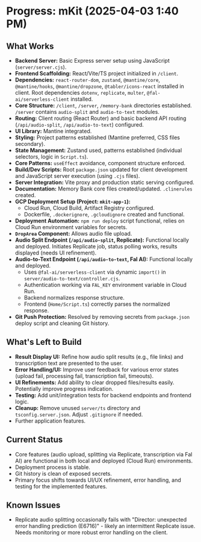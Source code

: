 # Progress: mKit (2025-04-03 1:40 PM)

## What Works

*   **Backend Server:** Basic Express server setup using JavaScript (`server/server.cjs`).
*   **Frontend Scaffolding:** React/Vite/TS project initialized in `/client`.
*   **Dependencies:** `react-router-dom`, `zustand`, `@mantine/core`, `@mantine/hooks`, `@mantine/dropzone`, `@tabler/icons-react` installed in client. Root dependencies `dotenv`, `replicate`, `multer`, `@fal-ai/serverless-client` installed.
*   **Core Structure:** `/client`, `/server`, `/memory-bank` directories established. `/server` contains `audio-split` and `audio-to-text` modules.
*   **Routing:** Client routing (React Router) and basic backend API routing (`/api/audio-split`, `/api/audio-to-text`) configured.
*   **UI Library:** Mantine integrated.
*   **Styling:** Project patterns established (Mantine preferred, CSS files secondary).
*   **State Management:** Zustand used, patterns established (individual selectors, logic in `Script.ts`).
*   **Core Patterns:** `useEffect` avoidance, component structure enforced.
*   **Build/Dev Scripts:** Root `package.json` updated for client development and JavaScript server execution (using `.cjs` files).
*   **Server Integration:** Vite proxy and production static serving configured.
*   **Documentation:** Memory Bank core files created/updated. `.clinerules` created.
*   **GCP Deployment Setup (Project: `mkit-app-1`):**
    *   Cloud Run, Cloud Build, Artifact Registry configured.
    *   Dockerfile, `.dockerignore`, `.gcloudignore` created and functional.
*   **Deployment Automation:** `npm run deploy` script functional, relies on Cloud Run environment variables for secrets.
*   **`DropArea` Component:** Allows audio file upload.
*   **Audio Split Endpoint (`/api/audio-split`, Replicate):** Functional locally and deployed. Initiates Replicate job, status polling works, results displayed (needs UI refinement).
*   **Audio-to-Text Endpoint (`/api/audio-to-text`, Fal AI):** Functional locally and deployed.
    *   Uses `@fal-ai/serverless-client` via dynamic `import()` in `server/audio-to-text/controller.cjs`.
    *   Authentication working via `FAL_KEY` environment variable in Cloud Run.
    *   Backend normalizes response structure.
    *   Frontend (`Home/Script.ts`) correctly parses the normalized response.
*   **Git Push Protection:** Resolved by removing secrets from `package.json` deploy script and cleaning Git history.

## What's Left to Build

*   **Result Display UI:** Refine how audio split results (e.g., file links) and transcription text are presented to the user.
*   **Error Handling/UI:** Improve user feedback for various error states (upload fail, processing fail, transcription fail, timeouts).
*   **UI Refinements:** Add ability to clear dropped files/results easily. Potentially improve progress indication.
*   **Testing:** Add unit/integration tests for backend endpoints and frontend logic.
*   **Cleanup:** Remove unused `server/ts` directory and `tsconfig.server.json`. Adjust `.gitignore` if needed.
*   Further application features.

## Current Status

*   Core features (audio upload, splitting via Replicate, transcription via Fal AI) are functional in both local and deployed (Cloud Run) environments.
*   Deployment process is stable.
*   Git history is clean of exposed secrets.
*   Primary focus shifts towards UI/UX refinement, error handling, and testing for the implemented features.

## Known Issues

*   Replicate audio splitting occasionally fails with "Director: unexpected error handling prediction (E6716)" - likely an intermittent Replicate issue. Needs monitoring or more robust error handling on the client.
